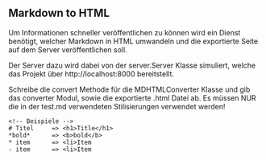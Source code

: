## Markdown to HTML

Um Informationen schneller veröffentlichen zu können wird ein Dienst benötigt,
welcher Markdown in HTML umwandeln und die exportierte Seite auf dem Server veröffentlichen soll.

Der Server dazu wird dabei von der server.Server Klasse simuliert,
welche das Projekt über http://localhost:8000 bereitstellt.

Schreibe die convert Methode für die MDHTMLConverter Klasse und gib das converter Modul,
sowie die exportierte .html Datei ab. Es müssen NUR die in der test.md verwendeten Stilisierungen verwendet werden!
```
<!-- Beispiele -->
# Titel     => <h1>Title</h1>
*bold*      => <b>bold</b>
* item      => <li>Item
- item      => <li>Item
```